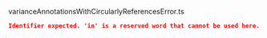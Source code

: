 varianceAnnotationsWithCircularlyReferencesError.ts
```json
Identifier expected. 'in' is a reserved word that cannot be used here.
```

